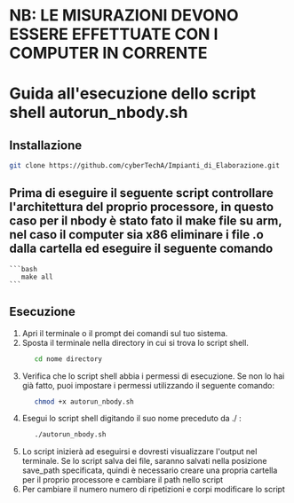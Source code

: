 # NB: LE MISURAZIONI DEVONO ESSERE EFFETTUATE CON I COMPUTER IN CORRENTE

# Guida all'esecuzione dello script shell autorun_nbody.sh

## Installazione

```bash
git clone https://github.com/cyberTechA/Impianti_di_Elaborazione.git
```

## Prima di eseguire il seguente script controllare l'architettura del proprio processore, in questo caso per il nbody è stato fato il make file su arm, nel caso il computer sia x86 eliminare i file .o dalla cartella ed eseguire il seguente comando

    ```bash
       make all
    ```

## Esecuzione

1. Apri il terminale o il prompt dei comandi sul tuo sistema.
2. Sposta il terminale nella directory in cui si trova lo script shell.
   ```bash
      cd nome directory
   ```
3. Verifica che lo script shell abbia i permessi di esecuzione. Se non lo hai già fatto, puoi impostare i permessi utilizzando il seguente comando:
   ```bash
      chmod +x autorun_nbody.sh
   ```
4. Esegui lo script shell digitando il suo nome preceduto da ./ :
   ```bash
      ./autorun_nbody.sh
   ```
5. Lo script inizierà ad eseguirsi e dovresti visualizzare l'output nel terminale. Se lo script salva dei file, saranno salvati nella posizione save_path specificata, quindi è necessario creare una propria cartella per il proprio processore e cambiare il path nello script
6. Per cambiare il numero numero di ripetizioni e corpi modificare lo script
